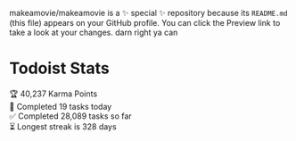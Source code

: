 makeamovie/makeamovie is a ✨ special ✨ repository because its `README.md` (this file) appears on your GitHub profile.
You can click the Preview link to take a look at your changes. darn right ya can

# Todoist Stats

<!-- TODO-IST:START -->
🏆  40,237 Karma Points           
🌸  Completed 19 tasks today           
✅  Completed 28,089 tasks so far           
⏳  Longest streak is 328 days
<!-- TODO-IST:END -->